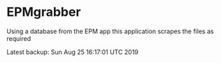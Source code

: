 # EPMgrabber
Using a database from the EPM app this application scrapes the files as required


Latest backup: Sun Aug 25 16:17:01 UTC 2019
